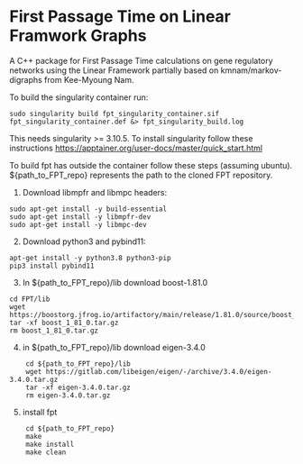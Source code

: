 # First Passage Time on Linear Framwork Graphs

A C++ package for First Passage Time calculations on gene regulatory networks using the Linear Framework partially based on kmnam/markov-digraphs from Kee-Myoung Nam.

To build the singularity container run: 
```
sudo singularity build fpt_singularity_container.sif fpt_singularity_container.def &> fpt_singularity_build.log
```
This needs singularity >= 3.10.5. To install singularity follow these instructions https://apptainer.org/user-docs/master/quick_start.html

To build fpt has outside the container follow these steps (assuming ubuntu). ${path_to_FPT_repo} represents the path to the cloned FPT repository.  
1) Download libmpfr and libmpc headers:
```
sudo apt-get install -y build-essential
sudo apt-get install -y libmpfr-dev
sudo apt-get install -y libmpc-dev
```
2) Download python3 and pybind11:
```
apt-get install -y python3.8 python3-pip
pip3 install pybind11
```
3) In ${path_to_FPT_repo}/lib download boost-1.81.0
```
cd FPT/lib
wget https://boostorg.jfrog.io/artifactory/main/release/1.81.0/source/boost_1_81_0.tar.gz
tar -xf boost_1_81_0.tar.gz
rm boost_1_81_0.tar.gz
```
4) in ${path_to_FPT_repo}/lib download eigen-3.4.0
```
    cd ${path_to_FPT_repo}/lib
    wget https://gitlab.com/libeigen/eigen/-/archive/3.4.0/eigen-3.4.0.tar.gz
    tar -xf eigen-3.4.0.tar.gz
    rm eigen-3.4.0.tar.gz
```
5) install fpt
```
    cd ${path_to_FPT_repo}
    make
    make install
    make clean
```





